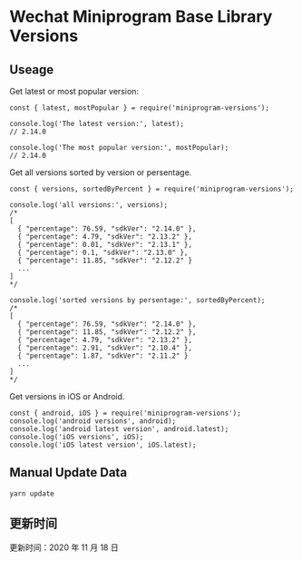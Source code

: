 
# Wechat Miniprogram Base Library Versions

## Useage

Get latest or most popular version:

```;
const { latest, mostPopular } = require('miniprogram-versions');

console.log('The latest version:', latest);
// 2.14.0

console.log('The most popular version:', mostPopular);
// 2.14.0

```

Get all versions sorted by version or persentage.

```
const { versions, sortedByPercent } = require('miniprogram-versions');

console.log('all versions:', versions);
/*
[
  { "percentage": 76.59, "sdkVer": "2.14.0" },
  { "percentage": 4.79, "sdkVer": "2.13.2" },
  { "percentage": 0.01, "sdkVer": "2.13.1" },
  { "percentage": 0.1, "sdkVer": "2.13.0" },
  { "percentage": 11.85, "sdkVer": "2.12.2" }
  ...
]
*/

console.log('sorted versions by persentage:', sortedByPercent);
/*
[
  { "percentage": 76.59, "sdkVer": "2.14.0" },
  { "percentage": 11.85, "sdkVer": "2.12.2" },
  { "percentage": 4.79, "sdkVer": "2.13.2" },
  { "percentage": 2.91, "sdkVer": "2.10.4" },
  { "percentage": 1.87, "sdkVer": "2.11.2" }
  ...
]
*/
```

Get versions in iOS or Android.

```
const { android, iOS } = require('miniprogram-versions');
console.log('android versions', android);
console.log('android latest version', android.latest);
console.log('iOS versions', iOS);
console.log('iOS latest version', iOS.latest);
```

## Manual Update Data

```
yarn update
```

## 更新时间

更新时间：2020 年 11 月 18 日
